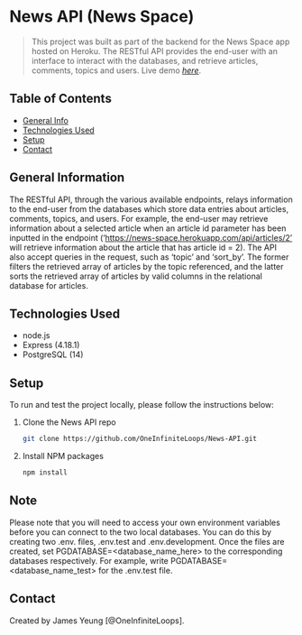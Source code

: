 # News API (News Space)

> This project was built as part of the backend for the News Space app hosted on Heroku. The RESTful API provides the end-user with an interface to interact with the databases, and retrieve articles, comments, topics and users.
> Live demo [_here_](https://news-space.herokuapp.com/).

## Table of Contents

- [General Info](#general-information)
- [Technologies Used](#technologies-used)
- [Setup](#setup)
- [Contact](#contact)

## General Information

The RESTful API, through the various available endpoints, relays information to the end-user from the databases which store data entries about articles, comments, topics, and users. For example, the end-user may retrieve information about a selected article when an article id parameter has been inputted in the endpoint (‘https://news-space.herokuapp.com/api/articles/2’ will retrieve information about the article that has article id = 2). The API also accept queries in the request, such as ‘topic’ and ‘sort_by’. The former filters the retrieved array of articles by the topic referenced, and the latter sorts the retrieved array of articles by valid columns in the relational database for articles.

## Technologies Used

- node.js
- Express (4.18.1)
- PostgreSQL (14)

## Setup

To run and test the project locally, please follow the instructions below:

1. Clone the News API repo
   ```sh
   git clone https://github.com/OneInfiniteLoops/News-API.git
   ```
2. Install NPM packages
   ```sh
   npm install
   ```

## Note

Please note that you will need to access your own environment variables before you can connect to the two local databases. You can do this by creating two .env. files, .env.test and .env.development. Once the files are created, set PGDATABASE=<database_name_here> to the corresponding databases respectively. For example, write PGDATABASE=<database_name_test> for the .env.test file.

## Contact

Created by James Yeung [@OneInfiniteLoops].
